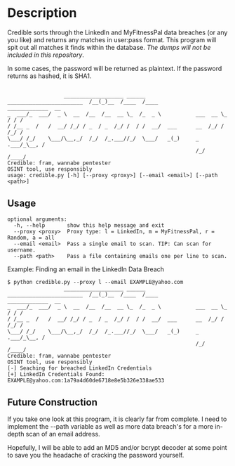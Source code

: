 # Description

Credible sorts through the LinkedIn and MyFitnessPal data breaches (or any you like) and returns any matches in user:pass format. This program will spit out all matches it finds within the database. *The dumps will not be included in this repository*.

In some cases, the password will be returned as plaintext. If the password returns as hashed, it is SHA1. 


## 

```
                  ___________________ ______
________________________  /__(_)__  /____  /____            _____________  __
_  ___/_  ___/  _ \  __  /__  /__  __ \_  /_  _ \           ___  __ \_  / / /
/ /__ _  /   /  __/ /_/ / _  / _  /_/ /  / /  __/  ___      __  /_/ /  /_/ / 
\___/ /_/    \___/\__,_/  /_/  /_.___//_/  \___/   _(_)     _  .___/_\__, /  
                                                            /_/     /____/   
Credible: fram, wannabe pentester
OSINT tool, use responsibly
usage: credible.py [-h] [--proxy <proxy>] [--email <email>] [--path <path>]       
```
## Usage
```
optional arguments:
  -h, --help       show this help message and exit
  --proxy <proxy>  Proxy type: l = LinkedIn, m = MyFitnessPal, r = Random, a = all
  --email <email>  Pass a single email to scan. TIP: Can scan for username.       
  --path <path>    Pass a file containing emails one per line to scan.
```
Example: Finding an email in the LinkedIn Data Breach
```
$ python credible.py --proxy l --email EXAMPLE@yahoo.com
                  ___________________ ______
________________________  /__(_)__  /____  /____            _____________  __
_  ___/_  ___/  _ \  __  /__  /__  __ \_  /_  _ \           ___  __ \_  / / /
/ /__ _  /   /  __/ /_/ / _  / _  /_/ /  / /  __/  ___      __  /_/ /  /_/ /
\___/ /_/    \___/\__,_/  /_/  /_.___//_/  \___/   _(_)     _  .___/_\__, /
                                                            /_/     /____/
Credible: fram, wannabe pentester
OSINT tool, use responsibly
[-] Seaching for breached LinkedIn Credentials
[+] LinkedIn Credentials Found: EXAMPLE@yahoo.com:1a79a4d60de6718e8e5b326e338ae533
```

## Future Construction
If you take one look at this program, it is clearly far from complete. I need to implement the --path variable as well as more data breach's for a more in-depth scan of an email address.

Hopefully, I will be able to add an MD5 and/or bcrypt decoder at some point to save you the headache of cracking the password yourself.
